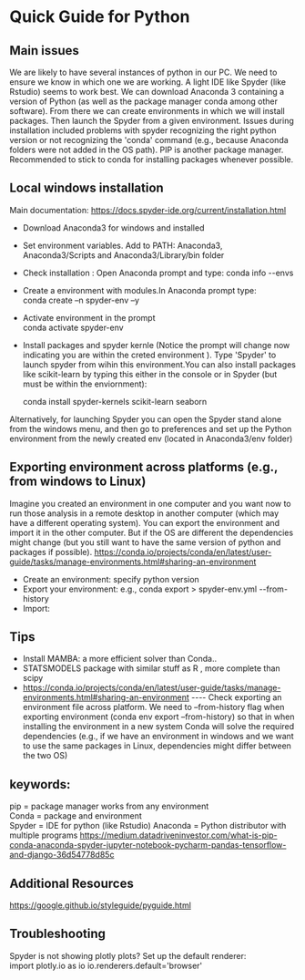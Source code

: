 # Quick Guide for Python 

## Main issues 

We are likely to have several instances of python in our PC. We need to ensure we know in which one we are working. A light IDE like Spyder (like Rstudio) seems to work best. We can download Anaconda 3 containing a version of Python (as well as the package manager conda among other software). From there we can create environments in which we will install packages. Then launch the Spyder from a given environment. Issues during installation included problems with spyder recognizing the right python version or not recognizing the 'conda' command (e.g., because Anaconda folders were not added in the OS path). PIP is another package manager. Recommended to stick to conda for installing packages whenever possible.  

## Local windows installation 
Main documentation: https://docs.spyder-ide.org/current/installation.html  

* Download Anaconda3 for windows and installed  

* Set environment variables. Add to PATH: Anaconda3, Anaconda3/Scripts and Anaconda3/Library/bin folder 

* Check installation : Open Anaconda prompt and type: conda info --envs 

* Create a environment with modules.In Anaconda prompt type:   
  conda create –n spyder-env –y  

* Activate environment in the prompt  
conda activate spyder-env 

* Install packages and spyder kernle 
(Notice the prompt will change now indicating you are within the creted environment ). Type 'Spyder' to launch spyder from wihin this environment.You can also install  packages like scikit-learn by typing this either in the console or in Spyder (but must be within the enviornment): 
    
     conda install spyder-kernels scikit-learn seaborn   

Alternatively, for launching Spyder you can open the Spyder stand alone from the windows menu, and then go to preferences and set up the Python environment from the newly created env (located in Anaconda3/env folder) 
 
## Exporting environment across platforms (e.g., from windows to Linux)
Imagine you created an environment in one computer and you want now to run those analysis in a remote desktop in another computer (which may have a different operating system). You can export the environment and import it in the other computer. But if the OS are different the dependencies might change (but you still want to have the same version of python and packages if possible). 
https://conda.io/projects/conda/en/latest/user-guide/tasks/manage-environments.html#sharing-an-environment 
* Create an environment: specify python version 
* Export your environment:  e.g., conda export > spyder-env.yml --from-history
* Import: 



## Tips

* Install MAMBA: a more efficient solver than Conda.. 
* STATSMODELS package with similar stuff as R , more complete than scipy 
* https://conda.io/projects/conda/en/latest/user-guide/tasks/manage-environments.html#sharing-an-environment  ---- Check exporting an environment file across platform. We need to –from-history flag when exporting environment (conda env export  –from-history) so that in when installing the environment in a new system Conda will solve the required dependencies (e.g., if we have an environment in windows and we want to use the same packages in Linux,  dependencies might differ between the two OS)  


## keywords:  
pip = package manager works from any environment  
Conda = package and environment  
Spyder = IDE for python (like Rstudio) 
Anaconda =  Python distributor with multiple programs 
https://medium.datadriveninvestor.com/what-is-pip-conda-anaconda-spyder-jupyter-notebook-pycharm-pandas-tensorflow-and-django-36d54778d85c 

 
## Additional Resources 
https://google.github.io/styleguide/pyguide.html  

## Troubleshooting  
Spyder is not showing plotly plots? Set up the default renderer:  
   import plotly.io as io 
   io.renderers.default='browser' 

 

 
